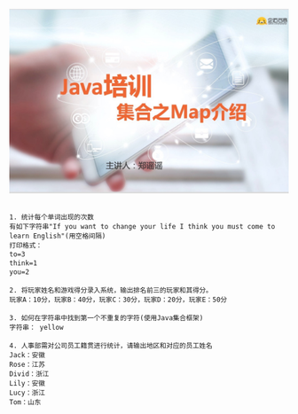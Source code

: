 ![String](https://github.com/kaen98/QmaiJavaHomework/blob/master/images/c11.png)

```

1. 统计每个单词出现的次数
有如下字符串"If you want to change your life I think you must come to learn English"(用空格间隔)
打印格式：
to=3
think=1
you=2

2. 将玩家姓名和游戏得分录入系统，输出排名前三的玩家和其得分。
玩家A：10分，玩家B：40分，玩家C：30分，玩家D：20分，玩家E：50分

3. 如何在字符串中找到第一个不重复的字符(使用Java集合框架)
字符串： yellow

4. 人事部需对公司员工籍贯进行统计，请输出地区和对应的员工姓名
Jack：安徽
Rose：江苏
Divid：浙江
Lily：安徽
Lucy：浙江
Tom：山东


```




